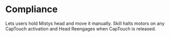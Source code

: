 # Compliance
Lets users hold Mistys head and move it manually. Skill halts motors on any CapTouch activation and Head Reengages when CapTouch is released.
